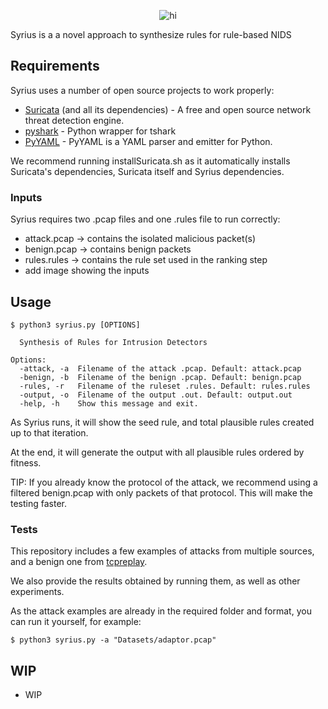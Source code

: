 <p style="text-align: center;">

<img src="https://github.com/damorimRG/syrius/blob/gh-pages/logo.png?raw=true" alt="hi" class="inline"/>

Syrius is a a novel approach to synthesize rules for rule-based NIDS
 
</p>
                                                                                     
## Requirements

Syrius uses a number of open source projects to work properly:

* [Suricata] (and all its dependencies) - A free and open source network threat detection engine.
* [pyshark] - Python wrapper for tshark
* [PyYAML] -  PyYAML is a YAML parser and emitter for Python.

We recommend running installSuricata.sh as it automatically installs Suricata's dependencies, Suricata itself and Syrius dependencies.

### Inputs

Syrius requires two .pcap files and one .rules file to run correctly:

- attack.pcap -> contains the isolated malicious packet(s)
- benign.pcap -> contains benign packets
- rules.rules -> contains the rule set used in the ranking step
- add image showing the inputs

## Usage

```console
$ python3 syrius.py [OPTIONS]

  Synthesis of Rules for Intrusion Detectors
  
Options:
  -attack, -a  Filename of the attack .pcap. Default: attack.pcap
  -benign, -b  Filename of the benign .pcap. Default: benign.pcap
  -rules, -r   Filename of the ruleset .rules. Default: rules.rules
  -output, -o  Filename of the output .out. Default: output.out
  -help, -h    Show this message and exit.

```

As Syrius runs, it will show the seed rule, and total plausible rules created up to that iteration.

At the end, it will generate the output with all plausible rules ordered by fitness.

TIP: If you already know the protocol of the attack, we recommend using a filtered benign.pcap with only packets of that protocol. This will make the testing faster.

### Tests

This repository includes a few examples of attacks from multiple sources, and a benign one from [tcpreplay].

We also provide the results obtained by running them, as well as other experiments.

As the attack examples are already in the required folder and format, you can run it yourself, for example:

```console
$ python3 syrius.py -a "Datasets/adaptor.pcap"
```

## WIP

- WIP

   [pyshark]: <https://github.com/KimiNewt/pyshark>
   [Suricata]: <https://suricata-ids.org/>
   [PyYAML]: <https://pypi.org/project/PyYAML/>
   [tcpreplay]: <https://tcpreplay.appneta.com/wiki/captures.html>
